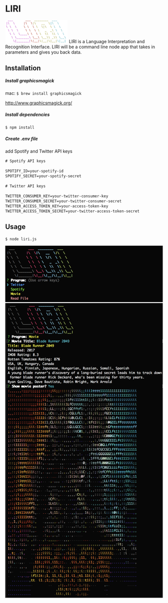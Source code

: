 
# LIRI
<img src="logo.png" alt="logo" width="200">
LIRI is a Language Interpretation and Recognition Interface. LIRI will be a command line node app that takes in parameters and gives you back data.

## Installation
##### Install graphicsmagick
mac:
`$ brew install graphicsmagick`

http://www.graphicsmagick.org/

##### Install dependencies
`$ npm install`

##### Create .env file 
add Spotify and Twitter API keys

```
# Spotify API keys

SPOTIFY_ID=your-spotify-id
SPOTIFY_SECRET=your-spotify-secret

# Twitter API keys

TWITTER_CONSUMER_KEY=your-twitter-consumer-key
TWITTER_CONSUMER_SECRET=your-twitter-consumer-secret
TWITTER_ACCESS_TOKEN_KEY=your-access-token-key
TWITTER_ACCESS_TOKEN_SECRET=your-twitter-access-token-secret
```
## Usage
`$ node liri.js`

<img src="README/example1.png" alt="example 1" width="600">
<img src="README/example2.png" alt="example 2" width="600">